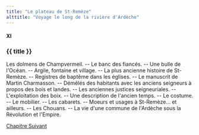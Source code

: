 ```yaml
---
title: "Le plateau de St-Remèze"
alttitle: "Voyage le long de la rivière d'Ardèche"
---
```


#### XI

### {{ title }}

<div id="tltr">

Les dolmens de Champvermeil. -- Le banc des fiancés. -- Une bulle de l'Océan. --
Argile, fontaine et village. -- La plus ancienne histoire de St-Remèze. --
Registres de baptême dans les églises. -- Le manuscrit de Martin Charmasson. --
Démêlés des habitants avec les anciens seigneurs à propos des bois et landes. --
Les anciennes justices seigneuriales. -- L'exploitation des boix. -- Une
description de l'ancien temps. -- Le costume. -- Le mobilier. -- Les cabarets.
-- Moeurs et usages à St-Remèze... et ailleurs. -- Les Chouans. -- La vie d'une
commune de l'Ardèche sous la Révolution et l'Empire.

</div>

<div id="next">

[Chapitre Suivant](12.html)

</div>
